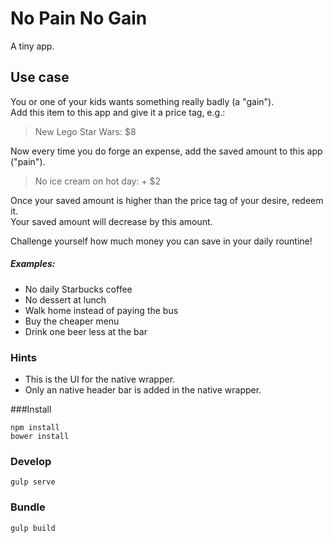 # No Pain No Gain

A tiny app.

## Use case

You or one of your kids wants something really badly (a "gain").  
Add this item to this app and give it a price tag, e.g.:

> New Lego Star Wars: $8

Now every time you do forge an expense, add the saved amount to this app ("pain").

> No ice cream on hot day: + $2

Once your saved amount is higher than the price tag of your desire, redeem it.  
Your saved amount will decrease by this amount.

Challenge yourself how much money you can save in your daily rountine!

##### Examples:

* No daily Starbucks coffee
* No dessert at lunch
* Walk home instead of paying the bus
* Buy the cheaper menu
* Drink one beer less at the bar 




### Hints

- This is the UI for the native wrapper.  
- Only an native header bar is added in the native wrapper.


###Install

	npm install
	bower install



### Develop

	gulp serve


### Bundle

	gulp build

	